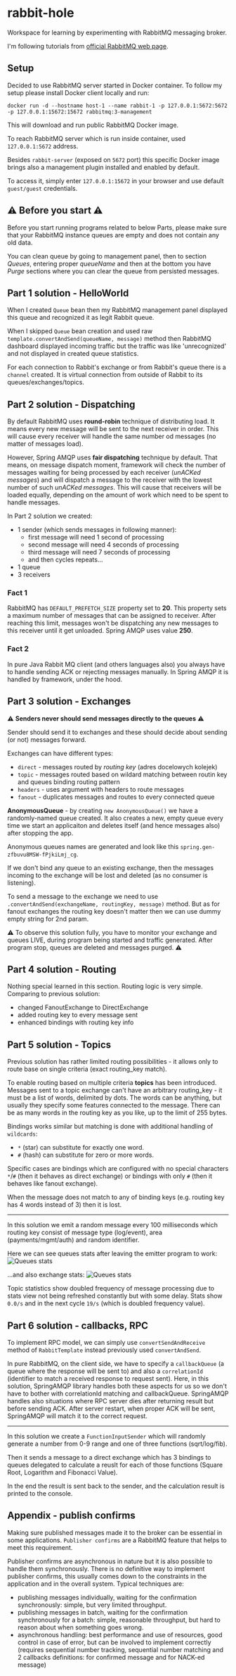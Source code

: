 # rabbit-hole
Workspace for learning by experimenting with RabbitMQ messaging broker.

I'm following tutorials from [official RabbitMQ web page](https://www.rabbitmq.com/tutorials/tutorial-one-spring-amqp.html).

## Setup
Decided to use RabbitMQ server started in Docker container.
To follow my setup please install Docker client locally and run:

`docker run -d --hostname host-1 --name rabbit-1 -p 127.0.0.1:5672:5672 -p 127.0.0.1:15672:15672 rabbitmq:3-management`

This will download and run public RabbitMQ Docker image.

To reach RabbitMQ server which is run inside container, used `127.0.0.1:5672` address.

Besides `rabbit-server` (exposed on `5672` port) this specific Docker image brings also a management plugin installed and enabled by default.

To access it, simply enter `127.0.0.1:15672` in your browser and use default `guest/guest` credentials.

## :warning: Before you start :warning:

Before you start running programs related to below Parts, please make sure that your RabbitMQ instance queues are empty and does not contain any old data.

You can clean queue by going to management panel, then to section *Queues*, entering proper *queueName* and then at the bottom you have *Purge* sections where you can clear the queue from persisted messages.

## Part 1 solution - HelloWorld

When I created `Queue` bean then my RabbitMQ management panel displayed this queue and recognized it as legit Rabbit queue.

When I skipped `Queue` bean creation and used raw `template.convertAndSend(queueName, message)` method then RabbitMQ dashboard displayed incoming traffic but the traffic was like 'unrecognized' and not displayed in created queue statistics.

For each connection to Rabbit's exchange or from Rabbit's queue there is a `channel` created.
It is virtual connection from outside of Rabbit to its queues/exchanges/topics.

## Part 2 solution - Dispatching

By default RabbitMQ uses **round-robin** technique of distributing load. It means every new message will be sent to the next receiver in order.
This will cause every receiver will handle the same number od messages (no matter of messages load).

However, Spring AMQP uses **fair dispatching** technique by default.
That means, on message dispatch moment, framework will check the number of messages waiting for being processed by each receiver (*unACKed messages*) and will dispatch a message to the receiver with the lowest number of such *unACKed messages*.
This will cause that receivers will be loaded equally, depending on the amount of work which need to be spent to handle messages. 

In Part 2 solution we created:
* 1 sender (which sends messages in following manner):
  * first message will need 1 second of processing
  * second message will need 4 seconds of processing
  * third message will need 7 seconds of processing
  * and then cycles repeats...
* 1 queue
* 3 receivers

### Fact 1
RabbitMQ has `DEFAULT_PREFETCH_SIZE` property set to **20**. This property sets a maximum number of messages that can be assigned to receiver. 
After reaching this limit, messages won't be dispatching any new messages to this receiver until it get unloaded.
Spring AMQP uses value **250**.

### Fact 2

In pure Java Rabbit MQ client (and others languages also) you always have to handle sending ACK or rejecting messages manually.
In Spring AMQP it is handled by framework, under the hood.

## Part 3 solution - Exchanges

:warning: **Senders never should send messages directly to the queues** :warning:

Sender should send it to exchanges and these should decide about sending (or not) messages forward.

Exchanges can have different types: 
- `direct` - messages routed by *routing key* (adres docelowych kolejek)
- `topic` - messages routed based on wildard matching between routin key and queues binding routing pattern
- `headers` - uses argument with headers to route messages
- `fanout` - duplicates messages and routes to every connected queue

**AnonymousQueue** - by creating `new AnonymousQueue()` we have a randomly-named queue created. It also creates a new, empty queue every time we start an applicaiton and deletes itself (and hence messages also) after stopping the app.

Anonymous queues names are generated and look like this `spring.gen-zfbuvu8MSW-fPjkiLmj_cg`.

If we don't bind any queue to an existing exchange, then the messages incoming to the exchange will be lost and deleted (as no consumer is listening).

To send a message to the exchange we need to use `.convertAndSend(exchangeName, routingKey, message)` method. But as for fanout exchanges the routing key doesn't matter then we can use dummy empty string for 2nd param.

:warning: To observe this solution fully, you have to monitor your exchange and queues LIVE, during program being started and traffic generated. After program stop, queues are deleted and messages purged. :warning:

## Part 4 solution - Routing

Nothing special learned in this section. Routing logic is very simple. Comparing to previous solution:
- changed FanoutExchange to DirectExchange
- added routing key to every message sent
- enhanced bindings with routing key info

## Part 5 solution - Topics

Previous solution has rather limited routing possibilities - it allows only to route base on single criteria (exact routing_key match).

To enable routing based on multiple criteria **topics** has been introduced. 
Messages sent to a topic exchange can't have an arbitrary routing_key - it must be a list of words, delimited by dots. 
The words can be anything, but usually they specify some features connected to the message. There can be as many words in the routing key as you like, up to the limit of 255 bytes.

Bindings works similar but matching is done with additional handling of `wildcards`:
- `*` (star) can substitute for exactly one word.
- `#` (hash) can substitute for zero or more words.

Specific cases are bindings which are configured with no special characters `*`/`#` (then it behaves as direct exchange) or bindings with only `#` (then it behaves like fanout exchange).

When the message does not match to any of binding keys (e.g. routing key has 4 words instead of 3) then it is lost.

****

In this solution we emit a random message every 100 milliseconds which routing key consist of message type (log/event), area (payments/mgmt/auth) and random identifier.

Here we can see queues stats after leaving the emitter program to work:
![Queues stats](src/main/resources/queues.png)

...and also exchange stats:
![Queues stats](src/main/resources/exchange.png)

Topic statistics show doubled frequency of message processing due to stats view not being refreshed constantly but with some delay.
Stats show `0.0/s` and in the next cycle `19/s` (which is doubled frequency value).

## Part 6 solution - callbacks, RPC

To implement RPC model, we can simply use `convertSendAndReceive` method of `RabbitTemplate` instead previously used `convertAndSend`.

In pure RabbitMQ, on the client side, we have to specify a `callbackQueue` (a queue where the response will be sent to) and also a `correlationId` (identifier to match a received response to request sent). 
Here, in this solution, SpringAMQP library handles both these aspects for us so we don't have to bother with correlationId matching and callbackQueue.
SpringAMQP handles also situations where RPC server dies after returning result but before sending ACK. After server restart, when proper ACK will be sent, SpringAMQP will match it to the correct request.

****

In this solution we create a `FunctionInputSender` which will randomly generate a number from 0-9 range and one of three functions (sqrt/log/fib).

Then it sends a message to a direct exchange which has 3 bindings to queues delegated to calculate a reuslt for each of those functions (Square Root, Logarithm and Fibonacci Value).

In the end the result is sent back to the sender, and the calculation result is printed to the console.

## Appendix - publish confirms

Making sure published messages made it to the broker can be essential in some applications. `Publisher confirms` are a RabbitMQ feature that helps to meet this requirement. 

Publisher confirms are asynchronous in nature but it is also possible to handle them synchronously. There is no definitive way to implement publisher confirms, this usually comes down to the constraints in the application and in the overall system.
Typical techniques are:

- publishing messages individually, waiting for the confirmation synchronously: simple, but very limited throughput.
- publishing messages in batch, waiting for the confirmation synchronously for a batch: simple, reasonable throughput, but hard to reason about when something goes wrong.
- asynchronous handling: best performance and use of resources, good control in case of error, but can be involved to implement correctly (requires sequential number tracking, sequential number matching and 2 callbacks definitions: for confirmed message and for NACK-ed message)